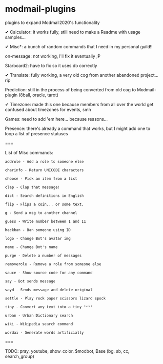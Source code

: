 # modmail-plugins
plugins to expand Modmail2020's functionality

✔ Calculator: it works fully, still need to make a Readme with usage samples...

✔ Misc*: a bunch of random commands that I need in my personal guild!!

on-message: not working, I'll fix it eventually ;P

Starboard2: have to fix so it uses db correctly

✔ Translate: fully working, a very old cog from another abandoned project... rip

Prediction: still in the process of being converted from old cog to Modmail-plugin (8ball, oracle, tarot)

✔ Timezone: made this one because members from all over the world get confused about timezones for events, smh

Games: need to add 'em here... because reasons...

Presence: there's already a command that works, but I might add one to loop a list of presence statuses

===

List of Misc commands:

    addrole - Add a role to someone else
    
    charinfo - Return UNICODE characters
    
    choose - Pick an item from a list
    
    clap - Clap that message!
    
    dict - Search definitions in English
    
    flip - Flips a coin... or some text.
    
    g - Send a msg to another channel
    
    guess - Write number between 1 and 11
    
    hackban - Ban someone using ID
    
    logo - Change Bot's avatar img
    
    name - Change Bot's name
    
    purge - Delete a number of messages
    
    removerole - Remove a role from someone else
    
    sauce - Show source code for any command
    
    say - Bot sends message
    
    sayd - Sends message and delete original
    
    settle - Play rock paper scissors lizard spock
    
    tiny - Convert any text into a tiny ᵗᵉˣᵗ
    
    urban - Urban Dictionary search
    
    wiki - Wikipedia search command
    
    wordai - Generate words artificially


===

TODO: pray, youtube, show_color, $modbot, Base (bg, sb, cc, search_group)
